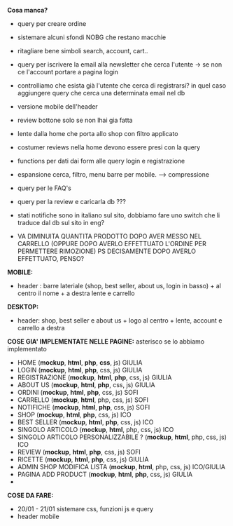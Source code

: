 **Cosa manca?**
- query per creare ordine
- sistemare alcuni sfondi NOBG che restano macchie
- ritagliare bene simboli search, account, cart..

- query per iscrivere la email alla newsletter che cerca l'utente -> se non ce l'account portare a pagina login
- controlliamo che esista già l'utente che cerca di registrarsi? in quel caso aggiungere query che cerca una determinata email nel db 
- versione mobile dell'header
- review bottone solo se non lhai gia fatta
- lente dalla home che porta allo shop con filtro applicato
- costumer reviews nella home devono essere presi con la query
- functions per dati dai form alle query login e registrazione
- espansione cerca, filtro, menu barre per mobile. --> compressione
- query per le FAQ's
- query per la review e caricarla db ???

- stati notifiche sono in italiano sul sito, dobbiamo fare uno switch che li traduce dal db sul sito in eng?
- VA DIMINUITA QUANTITA PRODOTTO DOPO AVER MESSO NEL CARRELLO (OPPURE DOPO AVERLO EFFETTUATO L'ORDINE PER PERMETTERE RIMOZIONE) PS DECISAMENTE DOPO AVERLO EFFETTUATO, PENSO?

**MOBILE:**
- header : barre lateriale (shop, best seller, about us, login in basso) + al centro il nome + a destra lente e carrello

**DESKTOP:**
- header: shop, best seller e about us + logo al centro + lente, account e carrello a destra

**COSE GIA' IMPLEMENTATE NELLE PAGINE:**
asterisco se lo abbiamo implementato
- HOME (**mockup**, **html**, **php**, **css**, js) GIULIA
- LOGIN (**mockup**, **html**, **php**, css, js) GIULIA
- REGISTRAZIONE (**mockup**, **html**, **php**, css, js) GIULIA
- ABOUT US (**mockup**, **html**, **php**, css, js) GIULIA 
- ORDINI (**mockup**, **html**, **php**, css, js) SOFI
- CARRELLO (**mockup**, **html**, php, css, js) SOFI
- NOTIFICHE (**mockup**, **html**, **php**, css, js) SOFI
- SHOP (**mockup**, **html**, **php**, css, js) ICO
- BEST SELLER (**mockup**, **html**, **php**, css, js) ICO
- SINGOLO ARTICOLO (**mockup**, **html**, php, css, js) ICO 
- SINGOLO ARTICOLO PERSONALIZZABILE ? (**mockup**, **html**, php, css, js) ICO
- REVIEW (**mockup**, **html**, **php**, css, js) SOFI
- RICETTE (**mockup**, **html**, **php**, css, js) GIULIA
- ADMIN SHOP MODIFICA LISTA (**mockup**, **html**, php, css, js) ICO/GIULIA
- PAGINA ADD PRODUCT (**mockup**, **html**, **php**, css, js) GIULIA
- 


**COSE DA FARE:**
- 20/01 - 21/01 sistemare css, funzioni js e query
- header mobile 


